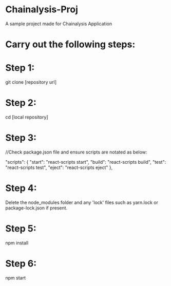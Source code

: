 # Chainalysis-Proj
A sample project made for Chainalysis Application

# Carry out the following steps:

# Step 1:
git clone [repository url]

# Step 2:
cd [local repository]

# Step 3:
//Check package.json file and ensure scripts are notated as below:

"scripts": {
    "start": "react-scripts start",
    "build": "react-scripts build",
    "test": "react-scripts test",
    "eject": "react-scripts eject"
  },
  
# Step 4: 
Delete the node_modules folder and any 'lock' files such as 
yarn.lock or package-lock.json if present.

# Step 5: 
npm install

# Step 6:
npm start
